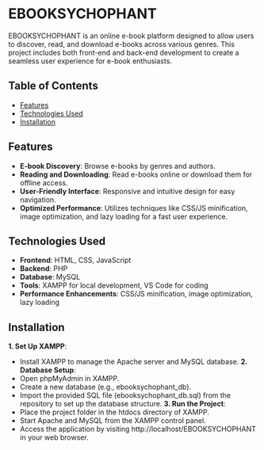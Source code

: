 # EBOOKSYCHOPHANT

EBOOKSYCHOPHANT is an online e-book platform designed to allow users to discover, read, and download e-books across various genres. This project includes both front-end and back-end development to create a seamless user experience for e-book enthusiasts.

## Table of Contents
- [Features](#features)
- [Technologies Used](#technologies-used)
- [Installation](#installation)

## Features
- **E-book Discovery**: Browse e-books by genres and authors.
- **Reading and Downloading**: Read e-books online or download them for offline access.
- **User-Friendly Interface**: Responsive and intuitive design for easy navigation.
- **Optimized Performance**: Utilizes techniques like CSS/JS minification, image optimization, and lazy loading for a fast user experience.

## Technologies Used
- **Frontend**: HTML, CSS, JavaScript
- **Backend**: PHP
- **Database**: MySQL
- **Tools**: XAMPP for local development, VS Code for coding
- **Performance Enhancements**: CSS/JS minification, image optimization, lazy loading

## Installation
**1. Set Up XAMPP**:
- Install XAMPP to manage the Apache server and MySQL database.
**2. Database Setup**:
- Open phpMyAdmin in XAMPP.
- Create a new database (e.g., ebooksychophant_db).
- Import the provided SQL file (ebooksychophant_db.sql) from the repository to set up the database structure.
**3. Run the Project**:
- Place the project folder in the htdocs directory of XAMPP.
- Start Apache and MySQL from the XAMPP control panel.
- Access the application by visiting http://localhost/EBOOKSYCHOPHANT in your web browser.
